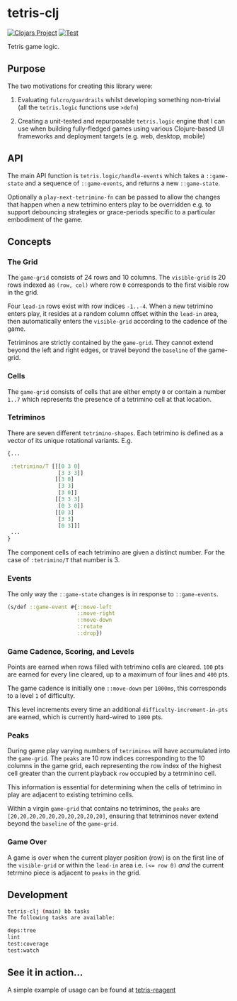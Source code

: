 # tetris-clj

[![Clojars Project](https://img.shields.io/clojars/v/org.clojars.codeasone/tetris-clj.svg)](https://clojars.org/org.clojars.codeasone/tetris-clj) [![Test](https://github.com/codeasone/tetris-clj/actions/workflows/pipeline.yml/badge.svg?branch=main)](https://github.com/codeasone/tetris-clj/actions/workflows/pipeline.yml)

Tetris game logic.

## Purpose

The two motivations for creating this library were:

1. Evaluating `fulcro/guardrails` whilst developing something non-trivial (all the `tetris.logic` functions use `>defn`)

2. Creating a unit-tested and repurposable `tetris.logic` engine that I can use when building fully-fledged games using various Clojure-based UI frameworks and deployment targets (e.g. web, desktop, mobile)

## API

The main API function is `tetris.logic/handle-events` which takes a `::game-state` and a sequence of `::game-events`, and returns a new `::game-state`.

Optionally a `play-next-tetrimino-fn` can be passed to allow the changes that happen when a new tetrimino enters play to be overridden e.g. to support debouncing strategies or grace-periods specific to a particular embodiment of the game.

## Concepts

### The Grid

The `game-grid` consists of 24 rows and 10 columns. The `visible-grid` is 20 rows indexed as `(row, col)` where row `0` corresponds to the first visible row in the grid.

Four `lead-in` rows exist with row indices `-1..-4`. When a new tetrimino enters play, it resides at a random column offset within the `lead-in` area, then automatically enters the `visible-grid` according to the cadence of the game.

Tetriminos are strictly contained by the `game-grid`. They cannot extend beyond the left and right edges, or travel beyond the `baseline` of the game-grid.

### Cells

The `game-grid` consists of cells that are either empty `0` or contain a number `1..7` which represents the presence of a tetrimino cell at that location.

### Tetriminos

There are seven different `tetrimino-shapes`. Each tetrimino is defined as a vector of its unique rotational variants. E.g.

```clojure
{...

 :tetrimino/T [[[0 3 0]
                [3 3 3]]
               [[3 0]
                [3 3]
                [3 0]]
               [[3 3 3]
                [0 3 0]]
               [[0 3]
                [3 3]
                [0 3]]]
 ...
}
```

The component cells of each tetrimino are given a distinct number. For the case of `:tetrimino/T` that number is 3.

### Events

The only way the `::game-state` changes is in response to `::game-events`.

```clojure
(s/def ::game-event #{::move-left
                      ::move-right
                      ::move-down
                      ::rotate
                      ::drop})
```

### Game Cadence, Scoring, and Levels

Points are earned when rows filled with tetrimino cells are cleared. `100` pts are earned for every line cleared, up to a maximum of four lines and `400` pts.

The game cadence is initially one `::move-down` per `1000ms`, this corresponds to a level `1` of difficulty.

This level increments every time an additional `difficulty-increment-in-pts` are earned, which is currently hard-wired to `1000` pts.

### Peaks

During game play varying numbers of `tetriminos` will have accumulated into the `game-grid`. The `peaks` are 10 row indices corresponding to the 10 columns in the game grid, each representing the row index of the highest cell greater than the current playback `row` occupied by a tetrminino cell.

This information is essential for determining when the cells of tetrimino in play are adjacent to existing tetrimino cells.

Within a virgin `game-grid` that contains no tetriminos, the `peaks` are `[20,20,20,20,20,20,20,20,20,20]`, ensuring that tetriminos never extend beyond the `baseline` of the `game-grid`.

### Game Over

A game is over when the current player position (row) is on the first line of the `visible-grid` or within the `lead-in` area i.e. `(<= row 0)` *and* the current tetrmino piece is adjacent to `peaks` in the grid.

## Development

```sh
tetris-clj (main) bb tasks
The following tasks are available:

deps:tree
lint
test:coverage
test:watch
```

## See it in action...

A simple example of usage can be found at [tetris-reagent](https://github.com/codeasone/tetris-reagent)
